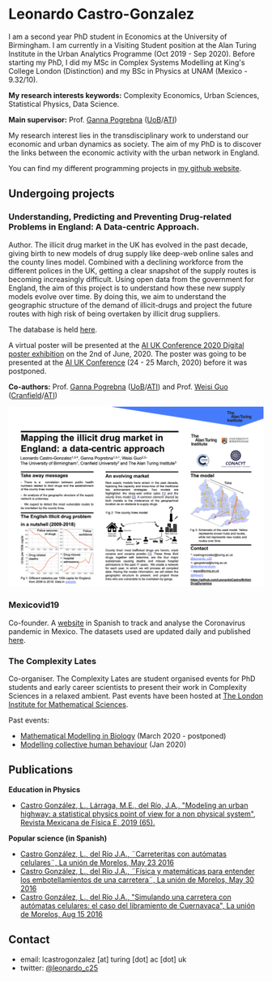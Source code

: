 # Leonardo Castro-Gonzalez

I am a second year PhD student in Economics at the University of Birmingham. I am currently in a Visiting Student position at the Alan Turing Institute in the Urban Analytics Programme (Oct 2019 - Sep 2020). Before starting my PhD, I did my MSc in Complex Systems Modelling at King's College London (Distinction) and my BSc in Physics at UNAM (Mexico - 9.32/10).

**My research interests keywords:** Complexity Economics, Urban Sciences, Statistical Physics, Data Science.

**Main supervisor:** Prof. [Ganna Pogrebna](http://www.gannapogrebna.com/) ([UoB](https://www.birmingham.ac.uk/staff/profiles/business/pogrebna-ganna.aspx)/[ATI](https://www.turing.ac.uk/people/researchers/ganna-pogrebna))

My research interest lies in the transdisciplinary work to understand our economic and urban dynamics as society. The aim of my PhD is to discover the links between the economic activity with the urban network in England.

You can find my different programming projects in [my github website](https://github.com/LeonardoCastro).

## Undergoing projects

### Understanding, Predicting and Preventing Drug-related Problems in England: A Data-centric Approach.

Author. The illicit drug market in the UK has evolved in the past decade, giving birth to new models of drug supply like deep-web online sales and the county lines model. Combined with a declining workforce from the different polices in the UK, getting a clear snapshot of the supply routes is becoming increasingly difficult. Using open data from the government for England, the aim of this project is to understand how these new supply models evolve over time. By doing this, we aim to understand the geographic structure of the demand of illicit-drugs and project the future routes with high risk of being overtaken by illicit drug suppliers. 

The database is held [here](https://github.com/LeonardoCastro/BritishDrugDynamics). 

A virtual poster will be presented at the [AI UK Conference 2020 Digital poster exhibition](https://www.turing.ac.uk/events/ai-uk-2020-digital-poster-exhibition) on the 2nd of June, 2020. The poster was going to be presented at the [AI UK Conference](https://www.turing.ac.uk/ai-uk) (24 - 25 March, 2020) before it was postponed.

**Co-authors:** Prof. [Ganna Pogrebna](http://www.gannapogrebna.com/) ([UoB](https://www.birmingham.ac.uk/staff/profiles/business/pogrebna-ganna.aspx)/[ATI](https://www.turing.ac.uk/people/researchers/ganna-pogrebna)) and Prof. [Weisi Guo](https://www.weisiguo.com/cv) ([Cranfield](https://www.cranfield.ac.uk/people/professor-weisi-guo-24667823)/[ATI](https://www.turing.ac.uk/people/researchers/weisi-guo))

![poster_02062020](https://github.com/LeonardoCastro/about/blob/master/images/poster_02062020.png)

### Mexicovid19

Co-founder. A [website](https://mexicovid19.github.io/Mexico/) in Spanish to track and analyse the Coronavirus pandemic in Mexico. The datasets used are updated daily and published [here](https://github.com/mexicovid19/Mexico-datos).

### The Complexity Lates

Co-organiser. The Complexity Lates are student organised events for PhD students and early career scientists to present their work in Complexity Sciences in a relaxed ambient. Past events have been hosted at [The London Institute for Mathematical Sciences](https://lims.ac.uk/).

Past events:
- [Mathematical Modelling in Biology](https://lims.ac.uk/event/mathematical-modelling-in-biology/) (March 2020 - postponed)
- [Modelling collective human behaviour](https://lims.ac.uk/event/collective-human-behaviour/) (Jan 2020)

## Publications

**Education in Physics**
- [Castro González, L., Lárraga, M.E., del Río, J.A., "Modeling an urban highway: a statistical physics point of view for a non physical system", Revista Mexicana de Física E, 2019 (65).](https://bit.ly/30AFElZ)

**Popular science (in Spanish)**
- [Castro González, L., del Río J.A., ¨Carreteritas con autómatas celulares¨, La unión de Morelos, May 23 2016](https://bit.ly/36bo7BN)
- [Castro González, L., del Río J.A., ¨Física y matemáticas para entender los embotellamientos de una carretera¨, La unión de Morelos, May 30 2016](https://bit.ly/3ao4sCh)
- [Castro González, L., del Río J.A., "Simulando una carretera con autómatas celulares: el caso del libramiento de Cuernavaca", La unión de Morelos, Aug 15 2016](https://bit.ly/2Gd63gm)


## Contact

- email: lcastrogonzalez [at] turing [dot] ac [dot] uk
- twitter: [@leonardo_c25](https://twitter.com/leonardo_c25)
